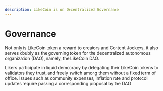 ```yaml
---
description: LikeCoin is on Decentralized Governance
---
```


# Governance

Not only is LikeCoin token a reward to creators and Content Jockeys, it also serves doubly as the governing token for the decentralized autonomous organization (DAO), namely, the LikeCoin DAO.

Likers participate in liquid democracy by delegating their LikeCoin tokens to validators they trust, and freely switch among them without a fixed term of office. Issues such as community expenses, inflation rate and protocol updates require passing a corresponding proposal by the DAO
